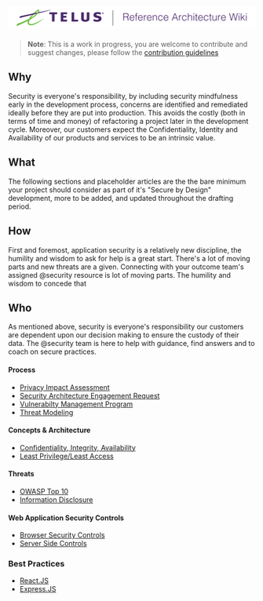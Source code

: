 ![Reference Architecture Wiki Logo](logo.png "Reference Architecture Wiki")
---
> **Note**: This is a work in progress, you are welcome to contribute and suggest changes, please follow the [contribution guidelines](.github/CONTRIBUTING.md)

## Why

Security is everyone's responsibility, by including security mindfulness early
in the development process, concerns are identified and remediated ideally
before they are put into production. This avoids the costly (both in terms of
time and money) of refactoring a project later in the development cycle.
Moreover, our customers expect the Confidentiality, Identity and Availability
of our products and services to be an intrinsic value.

## What

The following sections and placeholder articles are the the bare minimum your project should consider as part of it's "Secure by Design" development, more to be added, and updated throughout the drafting period.

## How
First and foremost, application security is a relatively new discipline, the
humility and wisdom to ask for help is a great start. There's a lot of moving
parts and new threats are a given. Connecting with your outcome team's assigned @security resource is
lot of moving parts. The humility and wisdom to concede that

## Who
As mentioned above, security is everyone's responsibility our customers are
dependent upon our decision making to ensure the custody of their data. The
@security team is here to help with guidance, find answers  and to coach on secure practices.

#### Process
- [Privacy Impact Assessment](security/pia.md)
- [Security Architecture Engagement Request](security/pia.md)
- [Vulnerabilty Management Program](security/vuln-management.md)
- [Threat Modeling](security/threat-modeling.md)

#### Concepts & Architecture
- [Confidentiality, Integrity, Availability](security/cia.md)
- [Least Privilege/Least Access](security/least-privilege.md)

#### Threats
- [OWASP Top 10](security/owasp-top-ten.md)
- [Information Disclosure](security/info-disclosure.md)

#### Web Application Security Controls
- [Browser Security Controls](security/browser-controls.md)
- [Server Side Controls](security/server-side-controls.md)

### Best Practices
- [React.JS](security/best-practices/react.md)
- [Express.JS](security/best-practices/express.md)
```
